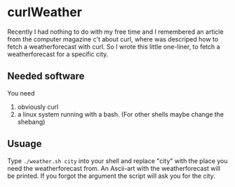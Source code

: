 # curlWeather
Recently I had nothing to do with my free time and I remembered an article from the computer magazine c't about curl, where was descriped how to fetch a weatherforecast with curl. So I
wrote this little one-liner, to fetch a weatherforecast for a specific city. 
## Needed software
You need
1. obviously curl
2. a linux system running with a bash. (For other shells maybe change the shebang)
## Usuage
Type `./weather.sh city` into your shell and replace "city" with the place you need the weatherforecast from. An Ascii-art with the weatherforecast will be printed. 
If you forgot the argument the script will ask you for the city. 
